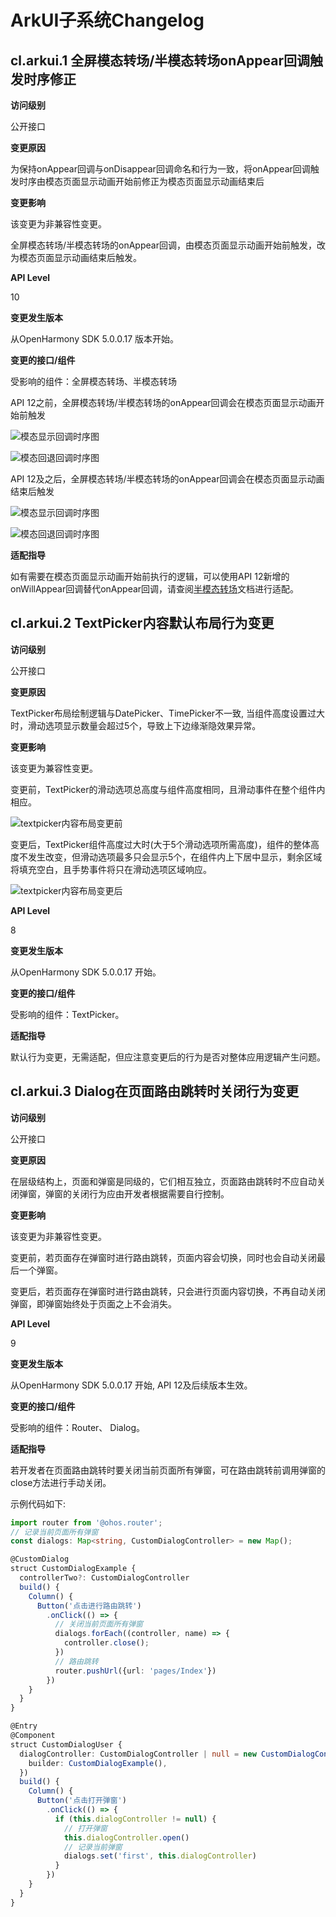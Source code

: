 # ArkUI子系统Changelog

## cl.arkui.1 全屏模态转场/半模态转场onAppear回调触发时序修正

**访问级别**

公开接口

**变更原因**

为保持onAppear回调与onDisappear回调命名和行为一致，将onAppear回调触发时序由模态页面显示动画开始前修正为模态页面显示动画结束后

**变更影响**

该变更为非兼容性变更。

全屏模态转场/半模态转场的onAppear回调，由模态页面显示动画开始前触发，改为模态页面显示动画结束后触发。

**API Level**

10

**变更发生版本**

从OpenHarmony SDK 5.0.0.17 版本开始。

**变更的接口/组件**

受影响的组件：全屏模态转场、半模态转场

API 12之前，全屏模态转场/半模态转场的onAppear回调会在模态页面显示动画开始前触发

![模态显示回调时序图](figures/oldOpenSheet.png)

![模态回退回调时序图](figures/oldCloseSheet.png)

API 12及之后，全屏模态转场/半模态转场的onAppear回调会在模态页面显示动画结束后触发

![模态显示回调时序图](figures/newOpenSheet.png)

![模态回退回调时序图](figures/newCloseSheet.png)

**适配指导**

如有需要在模态页面显示动画开始前执行的逻辑，可以使用API 12新增的onWillAppear回调替代onAppear回调，请查阅[半模态转场](../../../application-dev/reference/apis-arkui/arkui-ts/ts-universal-attributes-sheet-transition.md)文档进行适配。

## cl.arkui.2  TextPicker内容默认布局行为变更

**访问级别**

公开接口

**变更原因**

TextPicker布局绘制逻辑与DatePicker、TimePicker不一致, 当组件高度设置过大时，滑动选项显示数量会超过5个，导致上下边缘渐隐效果异常。

**变更影响**

该变更为兼容性变更。

变更前，TextPicker的滑动选项总高度与组件高度相同，且滑动事件在整个组件内相应。

![textpicker内容布局变更前](figures/textpicker_before.jpg)

变更后，TextPicker组件高度过大时(大于5个滑动选项所需高度)，组件的整体高度不发生改变，但滑动选项最多只会显示5个，在组件内上下居中显示，剩余区域将填充空白，且手势事件将只在滑动选项区域响应。

![textpicker内容布局变更后](figures/textpicker_after.jpg)

**API Level**

8

**变更发生版本**

从OpenHarmony SDK 5.0.0.17 开始。

**变更的接口/组件**

受影响的组件：TextPicker。

**适配指导**

默认行为变更，无需适配，但应注意变更后的行为是否对整体应用逻辑产生问题。

## cl.arkui.3  Dialog在页面路由跳转时关闭行为变更

**访问级别**

公开接口

**变更原因**

在层级结构上，页面和弹窗是同级的，它们相互独立，页面路由跳转时不应自动关闭弹窗，弹窗的关闭行为应由开发者根据需要自行控制。

**变更影响**

该变更为非兼容性变更。

变更前，若页面存在弹窗时进行路由跳转，页面内容会切换，同时也会自动关闭最后一个弹窗。

变更后，若页面存在弹窗时进行路由跳转，只会进行页面内容切换，不再自动关闭弹窗，即弹窗始终处于页面之上不会消失。

**API Level**

9

**变更发生版本**

从OpenHarmony SDK 5.0.0.17 开始, API 12及后续版本生效。

**变更的接口/组件**

受影响的组件：Router、 Dialog。

**适配指导**

若开发者在页面路由跳转时要关闭当前页面所有弹窗，可在路由跳转前调用弹窗的close方法进行手动关闭。

示例代码如下:
```ts
import router from '@ohos.router';
// 记录当前页面所有弹窗
const dialogs: Map<string, CustomDialogController> = new Map();

@CustomDialog
struct CustomDialogExample {
  controllerTwo?: CustomDialogController
  build() {
    Column() {
      Button('点击进行路由跳转')
        .onClick(() => {
          // 关闭当前页面所有弹窗
          dialogs.forEach((controller, name) => {
            controller.close();
          })
          // 路由跳转
          router.pushUrl({url: 'pages/Index'})
        })
    }
  }
}

@Entry
@Component
struct CustomDialogUser {
  dialogController: CustomDialogController | null = new CustomDialogController({
    builder: CustomDialogExample(),
  })
  build() {
    Column() {
      Button('点击打开弹窗')
        .onClick(() => {
          if (this.dialogController != null) {
            // 打开弹窗
            this.dialogController.open()
            // 记录当前弹窗
            dialogs.set('first', this.dialogController)
          }
        })
    }
  }
}
```